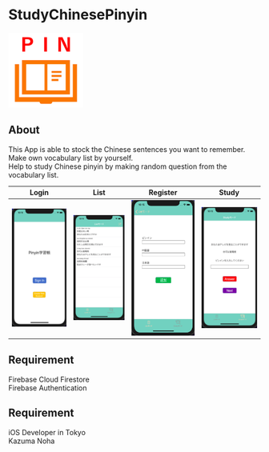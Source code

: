 # StudyChinesePinyin
<img src="images/Screenshots/icon.png" width=150>

## About
This App is able to stock the Chinese sentences you want to remember.<br>
Make own vocabulary list by yourself.<br>
Help to study Chinese pinyin by making random question from the vocabulary list.<br>

|Login|List|Register|Study|
|:--:|:--:|:--:|:--:|
|<img src="images/Screenshots/screenshot1.png">|<img src="images/Screenshots/screenshot2.png">|<img src="images/Screenshots/screenshot3.png">|<img src="images/Screenshots/screenshot4.png">|

## Requirement
Firebase Cloud Firestore<br>
Firebase Authentication<br>

## Requirement
iOS Developer in Tokyo<br>
Kazuma Noha
